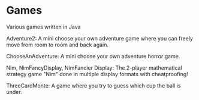 # Games
Various games written in Java

Adventure2: A mini choose your own adventure game where you can freely move from room to room and back again.

ChooseAnAdventure: A mini choose your own adventure horror game.

Nim, NimFancyDisplay, NimFancier Display: 
    The 2-player mathematical strategy game "Nim" done in multiple display formats with cheatproofing!
    
ThreeCardMonte: A game where you try to guess which cup the ball is under.

